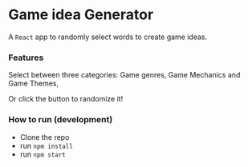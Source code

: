# Game idea Generator

A `React` app to randomly select words to create game ideas.

### Features

Select between three categories: Game genres, Game Mechanics and Game Themes,

Or click the button to randomize it!

### How to run (development)

 - Clone the repo
 - run `npm install`
 - run `npm start`
 
